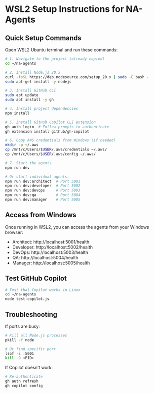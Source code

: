 # WSL2 Setup Instructions for NA-Agents

## Quick Setup Commands

Open WSL2 Ubuntu terminal and run these commands:

```bash
# 1. Navigate to the project (already copied)
cd ~/na-agents

# 2. Install Node.js 20.x
curl -fsSL https://deb.nodesource.com/setup_20.x | sudo -E bash -
sudo apt-get install -y nodejs

# 3. Install GitHub CLI
sudo apt update
sudo apt install -y gh

# 4. Install project dependencies
npm install

# 5. Install GitHub Copilot CLI extension
gh auth login  # Follow prompts to authenticate
gh extension install github/gh-copilot

# 6. Copy AWS credentials from Windows (if needed)
mkdir -p ~/.aws
cp /mnt/c/Users/$USER/.aws/credentials ~/.aws/
cp /mnt/c/Users/$USER/.aws/config ~/.aws/

# 7. Start the agents
npm run dev

# Or start individual agents:
npm run dev:architect  # Port 5001
npm run dev:developer  # Port 5002
npm run dev:devops     # Port 5003
npm run dev:qa         # Port 5004
npm run dev:manager    # Port 5005
```

## Access from Windows

Once running in WSL2, you can access the agents from your Windows browser:
- Architect: http://localhost:5001/health
- Developer: http://localhost:5002/health
- DevOps: http://localhost:5003/health
- QA: http://localhost:5004/health
- Manager: http://localhost:5005/health

## Test GitHub Copilot

```bash
# Test that Copilot works in Linux
cd ~/na-agents
node test-copilot.js
```

## Troubleshooting

If ports are busy:
```bash
# Kill all Node.js processes
pkill -f node

# Or find specific port
lsof -i :5001
kill -9 <PID>
```

If Copilot doesn't work:
```bash
# Re-authenticate
gh auth refresh
gh copilot config
```
